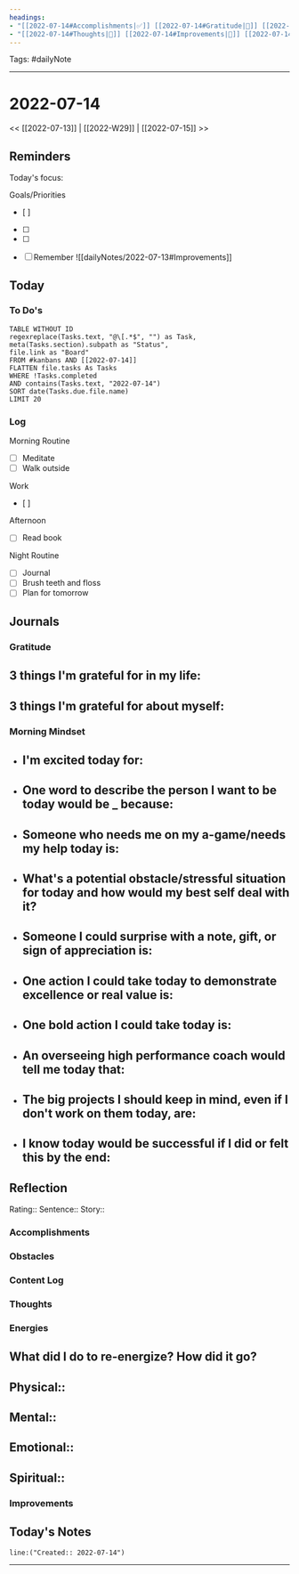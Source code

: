 ```yaml
---
headings:
- "[[2022-07-14#Accomplishments|✅]] [[2022-07-14#Gratitude|🙏]] [[2022-07-14#Content Log|📚]]"
- "[[2022-07-14#Thoughts|💭]] [[2022-07-14#Improvements|💪]] [[2022-07-14#Obstacles|🚧]]"
---
```

Tags: #dailyNote
___
# 2022-07-14
<< [[2022-07-13]] | [[2022-W29]] | [[2022-07-15]] >> 
## Reminders
Today's focus: 

Goals/Priorities
- [ ] 
- [ ] 
- [ ] 

- [ ] Remember ![[dailyNotes/2022-07-13#Improvements]]

## Today
### To Do's
```dataview
TABLE WITHOUT ID 
regexreplace(Tasks.text, "@\[.*$", "") as Task,
meta(Tasks.section).subpath as "Status",
file.link as "Board"
FROM #kanbans AND [[2022-07-14]]
FLATTEN file.tasks As Tasks
WHERE !Tasks.completed
AND contains(Tasks.text, "2022-07-14")
SORT date(Tasks.due.file.name)
LIMIT 20
```
### Log
Morning Routine
- [ ] Meditate
- [ ] Walk outside

Work
- [ ] 


Afternoon
- [ ] Read book


Night Routine
- [ ] Journal
- [ ] Brush teeth and floss
- [ ] Plan for tomorrow
## Journals
### Gratitude
**3 things I'm grateful for in my life:**
- 

**3 things I'm grateful for about myself:**
- 
### Morning Mindset
- **I'm excited today for:**
	- 
- **One word to describe the person I want to be today would be _ because:**
	- 
- **Someone who needs me on my a-game/needs my help today is:**
	- 
- **What's a potential obstacle/stressful situation for today and how would my best self deal with it?**
	- 
- **Someone I could surprise with a note, gift, or sign of appreciation is:**
	- 
- **One action I could take today to demonstrate excellence or real value is:**
	- 
- **One bold action I could take today is:**
	- 
- **An overseeing high performance coach would tell me today that:**
	- 
- **The big projects I should keep in mind, even if I don't work on them today, are:**
	- 
- **I know today would be successful if I did or felt this by the end:** 
	- 
## Reflection
Rating:: 
Sentence:: 
Story:: 

### Accomplishments

### Obstacles

### Content Log

### Thoughts

### Energies
**What did I do to re-energize? How did it go?**
- 

Physical:: 
- 

Mental:: 
- 

Emotional:: 
- 

Spiritual:: 
- 
### Improvements

## Today's Notes

```query
line:("Created:: 2022-07-14")
```
___